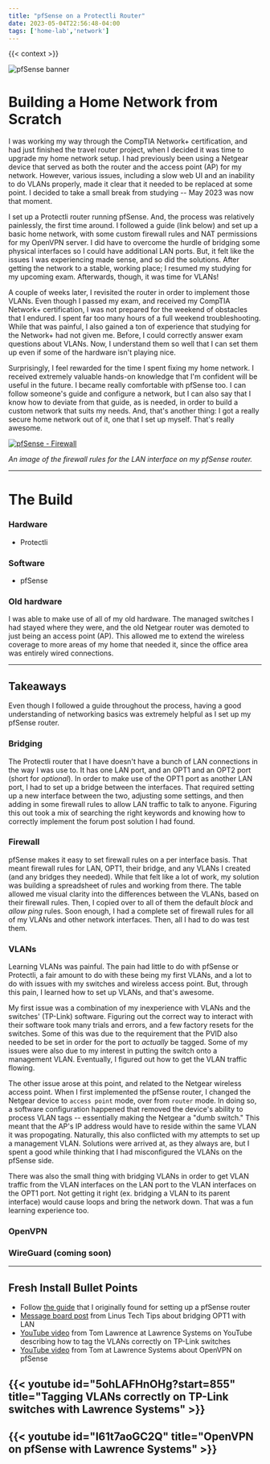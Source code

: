 ```yaml
---
title: "pfSense on a Protectli Router"
date: 2023-05-04T22:56:48-04:00
tags: ['home-lab','network']
---
```


{{< context >}}

![pfSense banner](/images/pfsense-banner.png)

# Building a Home Network from Scratch

I was working my way through the CompTIA Network+ certification, and had just finished the travel router project, when I decided it was time to upgrade my home network setup. I had previously been using a Netgear device that served as both the router and the access point (AP) for my network. However, various issues, including a slow web UI and an inability to do VLANs properly, made it clear that it needed to be replaced at some point. I decided to take a small break from studying -- May 2023 was now that moment.

I set up a Protectli router running pfSense. And, the process was relatively painlessly, the first time around. I followed a guide (link below) and set up a basic home network, with some custom firewall rules and NAT permissions for my OpenVPN server. I did have to overcome the hurdle of bridging some physical interfaces so I could have additional LAN ports. But, it felt like the issues I was experiencing made sense, and so did the solutions. After getting the network to a stable, working place; I resumed my studying for my upcoming exam. Afterwards, though, it was time for VLANs!

A couple of weeks later, I revisited the router in order to implement those VLANs. Even though I passed my exam, and received my CompTIA Network+ certification, I was not prepared for the weekend of obstacles that I endured. I spent far too many hours of a full weekend troubleshooting. While that was painful, I also gained a ton of experience that studying for the Network+ had not given me. Before, I could correctly answer exam questions about VLANs. Now, I understand them so well that I can set them up even if some of the hardware isn't playing nice.

Surprisingly, I feel rewarded for the time I spent fixing my home network. I received extremely valuable hands-on knowledge that I'm confident will be useful in the future. I became really comfortable with pfSense too. I can follow someone's guide and configure a network, but I can also say that I know how to deviate from that guide, as is needed, in order to build a custom network that suits my needs. And, that's another thing: I got a really secure home network out of it, one that I set up myself. That's really awesome.

[![pfSense - Firewall](/images/pfsense-firewall.png "pfSense - Firewall")](/images/pfsense-firewall.png)

*An image of the firewall rules for the LAN interface on my pfSense router.*

---

# The Build

### Hardware

- Protectli

### Software

- pfSense

### Old hardware

I was able to make use of all of my old hardware. The managed switches I had stayed where they were, and the old Netgear router was demoted to just being an access point (AP). This allowed me to extend the wireless coverage to more areas of my home that needed it, since the office area was entirely wired connections.

---

## Takeaways

Even though I followed a guide throughout the process, having a good understanding of networking basics was extremely helpful as I set up my pfSense router.

### Bridging

The Protectli router that I have doesn't have a bunch of LAN connections in the way I was use to. It has one LAN port, and an OPT1 and an OPT2 port (short for *optional*). In order to make use of the OPT1 port as another LAN port, I had to set up a bridge between the interfaces. That required setting up a new interface between the two, adjusting some settings, and then adding in some firewall rules to allow LAN traffic to talk to anyone. Figuring this out took a mix of searching the right keywords and knowing how to correctly implement the forum post solution I had found.

### Firewall

pfSense makes it easy to set firewall rules on a per interface basis. That meant firewall rules for LAN, OPT1, their bridge, and any VLANs I created (and any bridges they needed). While that felt like a lot of work, my solution was building a spreadsheet of rules and working from there. The table allowed me visual clarity into the differences between the VLANs, based on their firewall rules. Then, I copied over to all of them the default *block* and *allow ping* rules. Soon enough, I had a complete set of firewall rules for all of my VLANs and other network interfaces. Then, all I had to do was test them. 

### VLANs

Learning VLANs was painful. The pain had little to do with pfSense or Protectli, a fair amount to do with these being my first VLANs, and a lot to do with issues with my switches and wireless access point. But, through this pain, I learned how to set up VLANs, and that's awesome.

My first issue was a combination of my inexperience with VLANs and the switches' (TP-Link) software. Figuring out the correct way to interact with their software took many trials and errors, and a few factory resets for the switches. Some of this was due to the requirement that the PVID also needed to be set in order for the port to *actually* be tagged. Some of my issues were also due to my interest in putting the switch onto a management VLAN. Eventually, I figured out how to get the VLAN traffic flowing.

The other issue arose at this point, and related to the Netgear wireless access point. When I first implemented the pfSense router, I changed the Netgear device to `access point` mode, over from `router` mode. In doing so, a software configuration happened that removed the device's ability to process VLAN tags -- essentially making the Netgear a "dumb switch." This meant that the AP's IP address would have to reside within the same VLAN it was propogating. Naturally, this also conflicted with my attempts to set up a management VLAN. Solutions were arrived at, as they always are, but I spent a good while thinking that I had misconfigured the VLANs on the pfSense side.

There was also the small thing with bridging VLANs in order to get VLAN traffic from the VLAN interfaces on the LAN port to the VLAN interfaces on the OPT1 port. Not getting it right (ex. bridging a VLAN to its parent interface) would cause loops and bring the network down. That was a fun learning experience too.

### OpenVPN

### WireGuard (coming soon)

---

## Fresh Install Bullet Points

- Follow [the guide](https://nguvu.org/pfsense/pfsense-baseline-setup) that I originally found for setting up a pfSense router
- [Message board post](https://linustechtips.com/topic/753059-how-do-i-configure-opt1-and-opt2-as-additional-lan-on-pfsense) from Linus Tech Tips about bridging OPT1 with LAN
- [YouTube video](https://www.youtube.com/watch?v=5ohLAFHnOHg&t=855) from Tom Lawrence at Lawrence Systems on YouTube describing how to tag the VLANs correctly on TP-Link switches
- [YouTube video](https://www.youtube.com/watch?v=I61t7aoGC2Q) from Tom at Lawrence Systems about OpenVPN on pfSense

## {{< youtube id="5ohLAFHnOHg?start=855" title="Tagging VLANs correctly on TP-Link switches with Lawrence Systems" >}}

## {{< youtube id="I61t7aoGC2Q" title="OpenVPN on pfSense with Lawrence Systems" >}}

